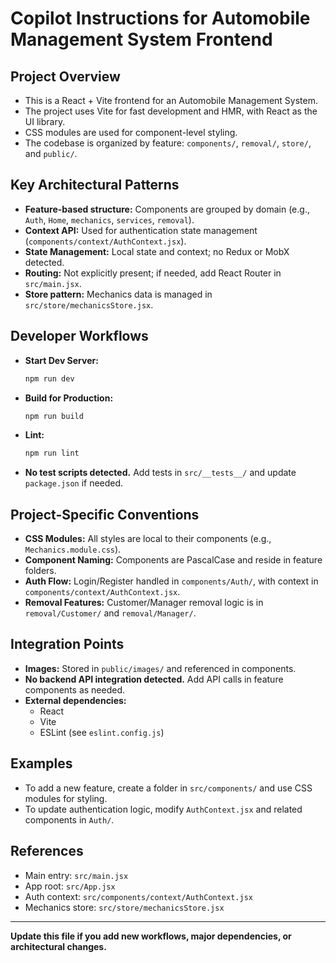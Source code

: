 # Copilot Instructions for Automobile Management System Frontend

## Project Overview
- This is a React + Vite frontend for an Automobile Management System.
- The project uses Vite for fast development and HMR, with React as the UI library.
- CSS modules are used for component-level styling.
- The codebase is organized by feature: `components/`, `removal/`, `store/`, and `public/`.

## Key Architectural Patterns
- **Feature-based structure:** Components are grouped by domain (e.g., `Auth`, `Home`, `mechanics`, `services`, `removal`).
- **Context API:** Used for authentication state management (`components/context/AuthContext.jsx`).
- **State Management:** Local state and context; no Redux or MobX detected.
- **Routing:** Not explicitly present; if needed, add React Router in `src/main.jsx`.
- **Store pattern:** Mechanics data is managed in `src/store/mechanicsStore.jsx`.

## Developer Workflows
- **Start Dev Server:**
  ```sh
  npm run dev
  ```
- **Build for Production:**
  ```sh
  npm run build
  ```
- **Lint:**
  ```sh
  npm run lint
  ```
- **No test scripts detected.** Add tests in `src/__tests__/` and update `package.json` if needed.

## Project-Specific Conventions
- **CSS Modules:** All styles are local to their components (e.g., `Mechanics.module.css`).
- **Component Naming:** Components are PascalCase and reside in feature folders.
- **Auth Flow:** Login/Register handled in `components/Auth/`, with context in `components/context/AuthContext.jsx`.
- **Removal Features:** Customer/Manager removal logic is in `removal/Customer/` and `removal/Manager/`.

## Integration Points
- **Images:** Stored in `public/images/` and referenced in components.
- **No backend API integration detected.** Add API calls in feature components as needed.
- **External dependencies:**
  - React
  - Vite
  - ESLint (see `eslint.config.js`)

## Examples
- To add a new feature, create a folder in `src/components/` and use CSS modules for styling.
- To update authentication logic, modify `AuthContext.jsx` and related components in `Auth/`.

## References
- Main entry: `src/main.jsx`
- App root: `src/App.jsx`
- Auth context: `src/components/context/AuthContext.jsx`
- Mechanics store: `src/store/mechanicsStore.jsx`

---
**Update this file if you add new workflows, major dependencies, or architectural changes.**
